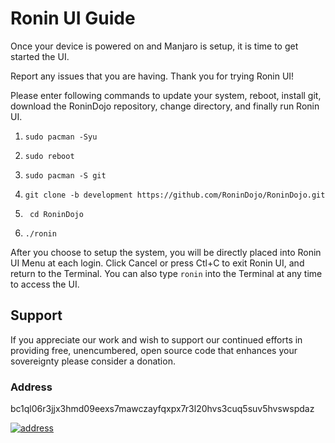 # Ronin UI Guide

Once your device is powered on and Manjaro is setup, it is time to get started the UI.

Report any issues that you are having. Thank you for trying Ronin UI!

Please enter following commands to update your system, reboot, install git, download the RoninDojo repository, change directory, and finally run Ronin UI.

1. ``` sudo pacman -Syu ```

2. ``` sudo reboot ```

3. ``` sudo pacman -S git ```

4. ``` git clone -b development https://github.com/RoninDojo/RoninDojo.git ```

5. ``` cd RoninDojo``` 

6. ``` ./ronin ```

After you choose to setup the system, you will be directly placed into Ronin UI Menu at each login. Click Cancel or press Ctl+C to exit Ronin UI, and return to the Terminal. You can also type `ronin` into the Terminal at any time to access the UI.

## Support

If you appreciate our work and wish to support our continued efforts in providing free, unencumbered, open source code that enhances your sovereignty please consider a donation.

### Address

bc1ql06r3jjx3hmd09eexs7mawczayfqxpx7r3l20hvs3cuq5suv5hvswspdaz

[![address](http://api.qrserver.com/v1/create-qr-code/?color=000000&bgcolor=FFFFFF&data=bc1qma3vyljvz0n3n0e7czaewx8tq5heugv2kvrcq2&qzone=1&margin=0&size=200x200&ecc=L)](https://oxt.me/address/bc1ql06r3jjx3hmd09eexs7mawczayfqxpx7r3l20hvs3cuq5suv5hvswspdaz)
